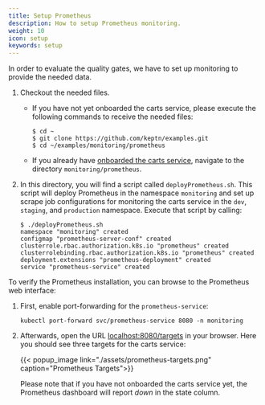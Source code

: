```yaml
---
title: Setup Prometheus
description: How to setup Prometheus monitoring.
weight: 10
icon: setup
keywords: setup
---
```


In order to evaluate the quality gates, we have to set up monitoring to provide the needed data.

1. Checkout the needed files.

    - If you have not yet onboarded the carts service, please execute the following commands to receive the needed files:
        ```
        $ cd ~
        $ git clone https://github.com/keptn/examples.git
        $ cd ~/examples/monitoring/prometheus
        ```

    - If you already have [onboarded the carts service](../../usecases/onboard-carts-service/), navigate to the directory `monitoring/prometheus`. 

1. In this directory, you will find a script called `deployPrometheus.sh`. This script will deploy Prometheus in the namespace `monitoring` and set up scrape job configurations for monitoring the carts service in the `dev`, `staging`, and `production` namespace. Execute that script by calling:

    ```console
    $ ./deployPrometheus.sh
    namespace "monitoring" created
    configmap "prometheus-server-conf" created
    clusterrole.rbac.authorization.k8s.io "prometheus" created
    clusterrolebinding.rbac.authorization.k8s.io "prometheus" created
    deployment.extensions "prometheus-deployment" created
    service "prometheus-service" created
    ```

To verify the Prometheus installation, you can browse to the Prometheus web interface:

1. First, enable port-forwarding for the `prometheus-service`:

    ```console
    kubectl port-forward svc/prometheus-service 8080 -n monitoring
    ```

1. Afterwards, open the URL [localhost:8080/targets](http://localhost:8080/targets) in your browser. Here you should see three targets for the carts service:

    {{< popup_image
      link="./assets/prometheus-targets.png"
      caption="Prometheus Targets">}}

    Please note that if you have not onboarded the carts service yet, the Prometheus dashboard will report _down_ in the state column.

